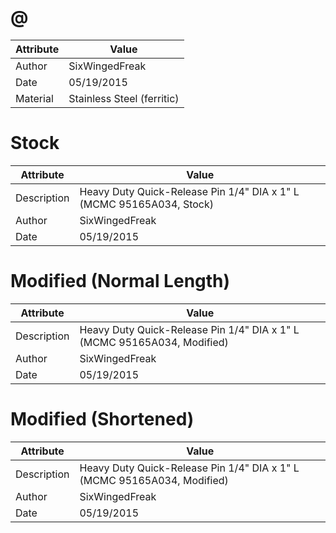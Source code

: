# @
| Attribute | Value |
| ---  | ---     |
| Author | SixWingedFreak |
| Date | 05/19/2015 |
| Material | Stainless Steel (ferritic) |
# Stock
| Attribute | Value |
| ---  | ---     |
| Description | Heavy Duty Quick-Release Pin 1/4&quot; DIA x 1&quot; L (MCMC 95165A034, Stock) |
| Author | SixWingedFreak |
| Date | 05/19/2015 |
# Modified (Normal Length)
| Attribute | Value |
| ---  | ---     |
| Description | Heavy Duty Quick-Release Pin 1/4&quot; DIA x 1&quot; L (MCMC 95165A034, Modified) |
| Author | SixWingedFreak |
| Date | 05/19/2015 |
# Modified (Shortened)
| Attribute | Value |
| ---  | ---     |
| Description | Heavy Duty Quick-Release Pin 1/4&quot; DIA x 1&quot; L (MCMC 95165A034, Modified) |
| Author | SixWingedFreak |
| Date | 05/19/2015 |
